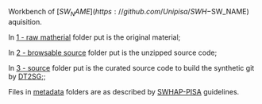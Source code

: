 Workbench of [$SW_NAME](https://github.com/Unipisa/SWH-$SW_NAME) aquisition.

In [1 - raw matherial](./1-raw_matherial) folder put is the original material;

In [2 - browsable source](./2-browsable_source) folder put is the unzipped source code;

In [3 - source](./3-source) folder put is the curated source code to build the synthetic git by [DT2SG](https://github.com/Unipisa/DIUNIPI-SWH-SSGC);;

Files in [metadata](/.metadata) folders are as described by [SWHAP-PISA](https://github.com/Unipisa/SWHAP-PISA) guidelines.

